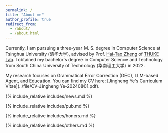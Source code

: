 ```yaml
---
permalink: /
title: "About me"
author_profile: true
redirect_from: 
  - /about/
  - /about.html
---
```


Currently, I am pursuing a three-year M. S. degree in Computer Science at Tsinghua University (清华大学), advised by Prof. [Hai-Tao Zheng](https://scholar.google.com/citations?user=7VPeORoAAAAJ&hl=zh-CN) of [THUKE Lab](https://github.com/THUKElab). I obtained my bachelor's degree in Computer Science and Technology from South China University of Technology (华南理工大学) in 2022. 

My research focuses on Grammatical Error Correction (GEC), LLM-based Agent, and Education. You can find my CV here: [Jingheng Ye's Curriculum Vitae](../file/CV-Jingheng Ye-20240801.pdf).


<!-- Include other info -->
{% include_relative includes/news.md %}

{% include_relative includes/pub.md %}

{% include_relative includes/honers.md %}

{% include_relative includes/others.md %}

